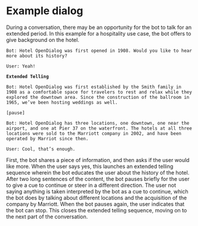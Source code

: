 # Example dialog

During a conversation, there may be an opportunity for the bot to talk for an extended period. In this example for a hospitality use case, the bot offers to give background on the hotel.&#x20;

`Bot: Hotel OpenDialog was first opened in 1908. Would you like to hear more about its history?`

`User: Yeah!`

**`Extended Telling`**

`Bot: Hotel OpenDialog was first established by the Smith family in 1908 as a comfortable space for travelers to rest and relax while they explored the downtown area. Since the construction of the ballroom in 1965, we’ve been hosting weddings as well.`

`[pause]`

`Bot: Hotel OpenDialog has three locations, one downtown, one near the airport, and one at Pier 37 on the waterfront. The hotels at all three locations were sold to the Marriott company in 2002, and have been operated by Marriot since then.`&#x20;

`User: Cool, that’s enough.`&#x20;

First, the bot shares a piece of information, and then asks if the user would like more. When the user says yes, this launches an extended telling sequence wherein the bot educates the user about the history of the hotel. After two long sentences of the content, the bot pauses briefly for the user to give a cue to continue or steer in a different direction. The user not saying anything is taken interpreted by the bot as a cue to continue, which the bot does by talking about different locations and the acquisition of the company by Marriott. When the bot pauses again, the user indicates that the bot can stop. This closes the extended telling sequence, moving on to the next part of the conversation.
